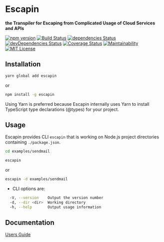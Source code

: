 # Escapin

**the Transpiler for Escaping from Complicated Usage of Cloud Services and APIs**

[![npm version](https://badge.fury.io/js/escapin.svg)](https://badge.fury.io/js/escapin)
[![Build Status](https://travis-ci.org/FujitsuLaboratories/escapin.svg?branch=master)](https://travis-ci.org/FujitsuLaboratories/escapin)
[![dependencies Status](https://david-dm.org/FujitsuLaboratories/escapin/status.svg)](https://david-dm.org/FujitsuLaboratories/escapin)
[![devDependencies Status](https://david-dm.org/FujitsuLaboratories/escapin/dev-status.svg)](https://david-dm.org/FujitsuLaboratories/escapin?type=dev)
[![Coverage Status](http://coveralls.io/repos/github/FujitsuLaboratories/escapin/badge.svg?branch=master)](http://coveralls.io/github/FujitsuLaboratories/escapin?branch=master)
[![Maintainability](https://api.codeclimate.com/v1/badges/8ecf79ac7b2447edf8e0/maintainability)](https://api.codeclimate.com/v1/badges/8ecf79ac7b2447edf8e0/maintainability)
[![MIT License](http://img.shields.io/badge/license-MIT-blue.svg?style=flat)](LICENSE)

## Installation

```sh
yarn global add escapin
```

or

```sh
npm install -g escapin
```

Using Yarn is preferred because Escapin internally uses Yarn to install TypeScript type declarations (@types) for your project.

## Usage

Escapin provides CLI `escapin` that is working on Node.js project directories containing `./package.json`.

```sh
cd examples/sendmail

escapin
```

or

```sh
escapin -d examples/sendmail
```

- CLI options are:

```sh
  -V, --version    Output the version number
  -d, --dir <dir>  Working directory
  -h, --help       Output usage information
```

## Documentation

[Users Guide](docs/users_guide.md)
